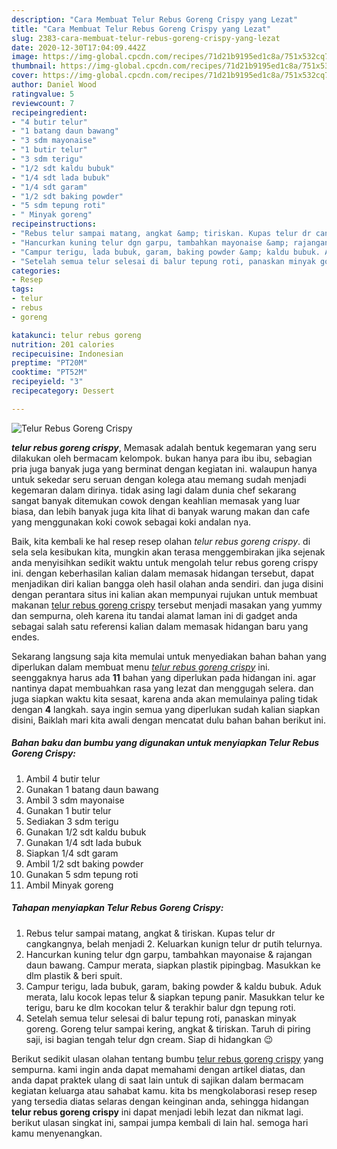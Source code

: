 ```yaml
---
description: "Cara Membuat Telur Rebus Goreng Crispy yang Lezat"
title: "Cara Membuat Telur Rebus Goreng Crispy yang Lezat"
slug: 2383-cara-membuat-telur-rebus-goreng-crispy-yang-lezat
date: 2020-12-30T17:04:09.442Z
image: https://img-global.cpcdn.com/recipes/71d21b9195ed1c8a/751x532cq70/telur-rebus-goreng-crispy-foto-resep-utama.jpg
thumbnail: https://img-global.cpcdn.com/recipes/71d21b9195ed1c8a/751x532cq70/telur-rebus-goreng-crispy-foto-resep-utama.jpg
cover: https://img-global.cpcdn.com/recipes/71d21b9195ed1c8a/751x532cq70/telur-rebus-goreng-crispy-foto-resep-utama.jpg
author: Daniel Wood
ratingvalue: 5
reviewcount: 7
recipeingredient:
- "4 butir telur"
- "1 batang daun bawang"
- "3 sdm mayonaise"
- "1 butir telur"
- "3 sdm terigu"
- "1/2 sdt kaldu bubuk"
- "1/4 sdt lada bubuk"
- "1/4 sdt garam"
- "1/2 sdt baking powder"
- "5 sdm tepung roti"
- " Minyak goreng"
recipeinstructions:
- "Rebus telur sampai matang, angkat &amp; tiriskan. Kupas telur dr cangkangnya, belah menjadi 2. Keluarkan kunign telur dr putih telurnya."
- "Hancurkan kuning telur dgn garpu, tambahkan mayonaise &amp; rajangan daun bawang. Campur merata, siapkan plastik pipingbag. Masukkan ke dlm plastik &amp; beri spuit."
- "Campur terigu, lada bubuk, garam, baking powder &amp; kaldu bubuk. Aduk merata, lalu kocok lepas telur &amp; siapkan tepung panir. Masukkan telur ke terigu, baru ke dlm kocokan telur &amp; terakhir balur dgn tepung roti."
- "Setelah semua telur selesai di balur tepung roti, panaskan minyak goreng. Goreng telur sampai kering, angkat &amp; tiriskan. Taruh di piring saji, isi bagian tengah telur dgn cream. Siap di hidangkan 😉"
categories:
- Resep
tags:
- telur
- rebus
- goreng

katakunci: telur rebus goreng 
nutrition: 201 calories
recipecuisine: Indonesian
preptime: "PT20M"
cooktime: "PT52M"
recipeyield: "3"
recipecategory: Dessert

---
```



![Telur Rebus Goreng Crispy](https://img-global.cpcdn.com/recipes/71d21b9195ed1c8a/751x532cq70/telur-rebus-goreng-crispy-foto-resep-utama.jpg)

<b><i>telur rebus goreng crispy</i></b>, Memasak adalah bentuk kegemaran yang seru dilakukan oleh bermacam kelompok. bukan hanya para ibu ibu, sebagian pria juga banyak juga yang berminat dengan kegiatan ini. walaupun hanya untuk sekedar seru seruan dengan kolega atau memang sudah menjadi kegemaran dalam dirinya. tidak asing lagi dalam dunia chef sekarang sangat banyak ditemukan cowok dengan keahlian memasak yang luar biasa, dan lebih banyak juga kita lihat di banyak warung makan dan cafe yang menggunakan koki cowok sebagai koki andalan nya.



Baik, kita kembali ke hal resep resep olahan <i>telur rebus goreng crispy</i>. di sela sela kesibukan kita, mungkin akan terasa menggembirakan jika sejenak anda menyisihkan sedikit waktu untuk mengolah telur rebus goreng crispy ini. dengan keberhasilan kalian dalam memasak hidangan tersebut, dapat menjadikan diri kalian bangga oleh hasil olahan anda sendiri. dan juga disini dengan perantara situs ini kalian akan mempunyai rujukan untuk membuat makanan <u>telur rebus goreng crispy</u> tersebut menjadi masakan yang yummy dan sempurna, oleh karena itu tandai alamat laman ini di gadget anda sebagai salah satu referensi kalian dalam memasak hidangan baru yang endes.


Sekarang langsung saja kita memulai untuk menyediakan bahan bahan yang diperlukan dalam membuat menu <u><i>telur rebus goreng crispy</i></u> ini. seenggaknya harus ada <b>11</b> bahan yang diperlukan pada hidangan ini. agar nantinya dapat membuahkan rasa yang lezat dan menggugah selera. dan juga siapkan waktu kita sesaat, karena anda akan memulainya paling tidak dengan <b>4</b> langkah. saya ingin semua yang diperlukan sudah kalian siapkan disini, Baiklah mari kita awali dengan mencatat dulu bahan bahan berikut ini.

<!--inarticleads1-->

##### Bahan baku dan bumbu yang digunakan untuk menyiapkan Telur Rebus Goreng Crispy:

1. Ambil 4 butir telur
1. Gunakan 1 batang daun bawang
1. Ambil 3 sdm mayonaise
1. Gunakan 1 butir telur
1. Sediakan 3 sdm terigu
1. Gunakan 1/2 sdt kaldu bubuk
1. Gunakan 1/4 sdt lada bubuk
1. Siapkan 1/4 sdt garam
1. Ambil 1/2 sdt baking powder
1. Gunakan 5 sdm tepung roti
1. Ambil  Minyak goreng




<!--inarticleads2-->

##### Tahapan menyiapkan Telur Rebus Goreng Crispy:

1. Rebus telur sampai matang, angkat &amp; tiriskan. Kupas telur dr cangkangnya, belah menjadi 2. Keluarkan kunign telur dr putih telurnya.
1. Hancurkan kuning telur dgn garpu, tambahkan mayonaise &amp; rajangan daun bawang. Campur merata, siapkan plastik pipingbag. Masukkan ke dlm plastik &amp; beri spuit.
1. Campur terigu, lada bubuk, garam, baking powder &amp; kaldu bubuk. Aduk merata, lalu kocok lepas telur &amp; siapkan tepung panir. Masukkan telur ke terigu, baru ke dlm kocokan telur &amp; terakhir balur dgn tepung roti.
1. Setelah semua telur selesai di balur tepung roti, panaskan minyak goreng. Goreng telur sampai kering, angkat &amp; tiriskan. Taruh di piring saji, isi bagian tengah telur dgn cream. Siap di hidangkan 😉




Berikut sedikit ulasan olahan tentang bumbu <u>telur rebus goreng crispy</u> yang sempurna. kami ingin anda dapat memahami dengan artikel diatas, dan anda dapat praktek ulang di saat lain untuk di sajikan dalam bermacam kegiatan keluarga atau sahabat kamu. kita bs mengkolaborasi resep resep yang tersedia diatas selaras dengan keinginan anda, sehingga hidangan <b>telur rebus goreng crispy</b> ini dapat menjadi lebih lezat dan nikmat lagi. berikut ulasan singkat ini, sampai jumpa kembali di lain hal. semoga hari kamu menyenangkan.
